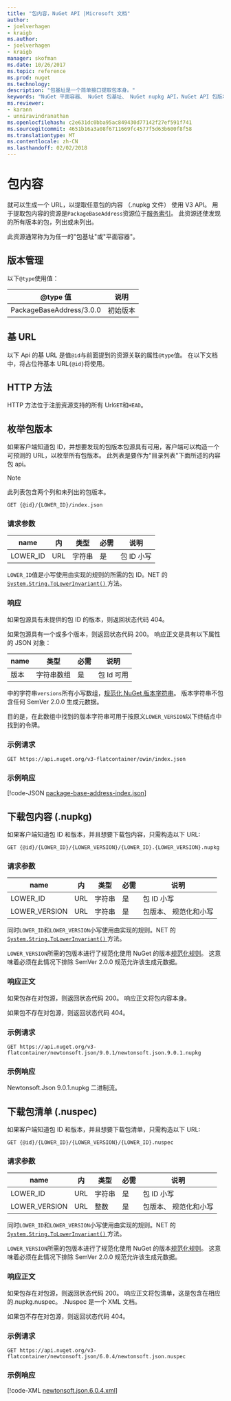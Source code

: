 ```yaml
---
title: "包内容，NuGet API |Microsoft 文档"
author:
- joelverhagen
- kraigb
ms.author:
- joelverhagen
- kraigb
manager: skofman
ms.date: 10/26/2017
ms.topic: reference
ms.prod: nuget
ms.technology: 
description: "包基址是一个简单接口提取包本身。"
keywords: "NuGet 平面容器、 NuGet 包基址、 NuGet nupkg API，NuGet API 包版本中，NuGet API 未列出的包、 NuGet API 下载 nuspec"
ms.reviewer:
- karann
- unniravindranathan
ms.openlocfilehash: c2e631dc0bba95ac849430d77142f27ef591f741
ms.sourcegitcommit: 4651b16a3a08f6711669fc4577f5d63b600f8f58
ms.translationtype: MT
ms.contentlocale: zh-CN
ms.lasthandoff: 02/02/2018
---
```

# <a name="package-content"></a>包内容

就可以生成一个 URL，以提取任意包的内容 （.nupkg 文件） 使用 V3 API。 用于提取包内容的资源是`PackageBaseAddress`资源位于[服务索引](service-index.md)。 此资源还使发现的所有版本的包，列出或未列出。

此资源通常称为为任一的"包基址"或"平面容器"。

## <a name="versioning"></a>版本管理

以下`@type`使用值：

@type 值              | 说明
------------------------ | -----
PackageBaseAddress/3.0.0 | 初始版本

## <a name="base-url"></a>基 URL

以下 Api 的基 URL 是值`@id`与前面提到的资源关联的属性`@type`值。 在以下文档中，将占位符基本 URL`{@id}`将使用。

## <a name="http-methods"></a>HTTP 方法

HTTP 方法位于注册资源支持的所有 Url`GET`和`HEAD`。

## <a name="enumerate-package-versions"></a>枚举包版本

如果客户端知道包 ID，并想要发现的包版本包源具有可用，客户端可以构造一个可预测的 URL，以枚举所有包版本。 此列表是要作为"目录列表"下面所述的内容包 api。

> [!Note]
> 此列表包含两个列和未列出的包版本。

    GET {@id}/{LOWER_ID}/index.json

### <a name="request-parameters"></a>请求参数

name     | 内     | 类型    | 必需 | 说明
-------- | ------ | ------- | -------- | -----
LOWER_ID | URL    | 字符串  | 是      | 包 ID 小写

`LOWER_ID`值是小写使用由实现的规则的所需的包 ID。NET 的[ `System.String.ToLowerInvariant()` ](/dotnet/api/system.string.tolowerinvariant?view=netstandard-2.0#System_String_ToLowerInvariant)方法。

### <a name="response"></a>响应

如果包源具有未提供的包 ID 的版本，则返回状态代码 404。

如果包源具有一个或多个版本，则返回状态代码 200。 响应正文是具有以下属性的 JSON 对象：

name     | 类型             | 必需 | 说明
-------- | ---------------- | -------- | -----
版本 | 字符串数组 | 是      | 包 Id 可用

中的字符串`versions`所有小写数组，[规范化 NuGet 版本字符串](../reference/package-versioning.md#normalized-version-numbers)。 版本字符串不包含任何 SemVer 2.0.0 生成元数据。

目的是，在此数组中找到的版本字符串可用于按原义`LOWER_VERSION`以下终结点中找到的令牌。

### <a name="sample-request"></a>示例请求

    GET https://api.nuget.org/v3-flatcontainer/owin/index.json

### <a name="sample-response"></a>示例响应

[!code-JSON [package-base-address-index.json](./_data/package-base-address-index.json)]

## <a name="download-package-content-nupkg"></a>下载包内容 (.nupkg)

如果客户端知道包 ID 和版本，并且想要下载包内容，只需构造以下 URL:

    GET {@id}/{LOWER_ID}/{LOWER_VERSION}/{LOWER_ID}.{LOWER_VERSION}.nupkg

### <a name="request-parameters"></a>请求参数

name          | 内     | 类型   | 必需 | 说明
------------- | ------ | ------ | -------- | -----
LOWER_ID      | URL    | 字符串 | 是      | 包 ID 小写
LOWER_VERSION | URL    | 字符串 | 是      | 包版本、 规范化和小写

同时`LOWER_ID`和`LOWER_VERSION`小写使用由实现的规则。NET 的[ `System.String.ToLowerInvariant()` ](/dotnet/api/system.string.tolowerinvariant?view=netstandard-2.0#System_String_ToLowerInvariant)方法。

`LOWER_VERSION`所需的包版本进行了规范化使用 NuGet 的版本[规范化规则](../reference/package-versioning.md#normalized-version-numbers)。 这意味着必须在此情况下排除 SemVer 2.0.0 规范允许该生成元数据。

### <a name="response-body"></a>响应正文

如果包存在对包源，则返回状态代码 200。 响应正文将包内容本身。

如果包不存在对包源，则返回状态代码 404。

### <a name="sample-request"></a>示例请求

    GET https://api.nuget.org/v3-flatcontainer/newtonsoft.json/9.0.1/newtonsoft.json.9.0.1.nupkg

### <a name="sample-response"></a>示例响应

Newtonsoft.Json 9.0.1.nupkg 二进制流。

## <a name="download-package-manifest-nuspec"></a>下载包清单 (.nuspec)

如果客户端知道包 ID 和版本，并且想要下载包清单，只需构造以下 URL:

    GET {@id}/{LOWER_ID}/{LOWER_VERSION}/{LOWER_ID}.nuspec

### <a name="request-parameters"></a>请求参数

name          | 内     | 类型    | 必需 | 说明
------------- | ------ | ------- | -------- | -----
LOWER_ID      | URL    | 字符串  | 是      | 包 ID 小写
LOWER_VERSION | URL    | 整数 | 是      | 包版本、 规范化和小写

同时`LOWER_ID`和`LOWER_VERSION`小写使用由实现的规则。NET 的[ `System.String.ToLowerInvariant()` ](/dotnet/api/system.string.tolowerinvariant?view=netstandard-2.0#System_String_ToLowerInvariant)方法。

`LOWER_VERSION`所需的包版本进行了规范化使用 NuGet 的版本[规范化规则](../reference/package-versioning.md#normalized-version-numbers)。 这意味着必须在此情况下排除 SemVer 2.0.0 规范允许该生成元数据。

### <a name="response-body"></a>响应正文

如果包存在对包源，则返回状态代码 200。 响应正文将包清单，这是包含在相应的.nupkg.nuspec。 .Nuspec 是一个 XML 文档。

如果包不存在对包源，则返回状态代码 404。

### <a name="sample-request"></a>示例请求

    GET https://api.nuget.org/v3-flatcontainer/newtonsoft.json/6.0.4/newtonsoft.json.nuspec

### <a name="sample-response"></a>示例响应

[!code-XML [newtonsoft.json.6.0.4.xml](./_data/newtonsoft.json.6.0.4.xml)]
